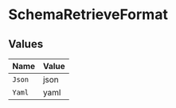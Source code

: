 # SchemaRetrieveFormat


## Values

| Name   | Value  |
| ------ | ------ |
| `Json` | json   |
| `Yaml` | yaml   |